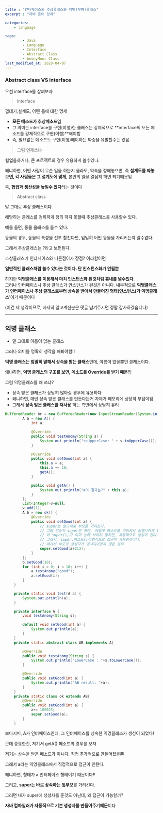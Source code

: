 ```yaml
---
title : "인터페이스와 추상클래스와 익명(무명)클래스"
excerpt : "자바 용어 정리"

categories:
    - language

tags:
        - Java
        - Language
        - Interface
        - Abstract Class
        - AnonyMous Class
last_modified_at: 2020-04-07
---
```

### Abstract class VS interface

우선 interface를 살펴보자

> Interface

껍데기,설계도, 어떤 틀에 대한 명세

- **모든 메소드가 추상메소드**임
- 그 의미는 interface를 구현(이행)한 클래스는 강제적으로 **interface의 모든 메소드를 강제적으로 구현(이행)**해야함
- 즉, 필요없는 메소드도 구현(이행)해야하는 짜증을 유발할수는 있음

> 그럼 언제쓰냐

협업을하거나, 큰 프로젝트의 경우 유용하게 쓸수있다.

왜냐하면, 어떤 사람이 무슨 일을 하는지 몰라도, 약속을 정해놓으면, 즉 **설계도를 짜놓으면, 각 사람들은 그 설계도에 맞게**, 본인의 일을 열심히 하면 되기때문임

즉, **협업과 생산성을 높일수 있다**라는 것이다

> Abstract class

말 그대로 추상 클래스이다.

해당하는 클래스를 정확하게 정의 하지 못할때 추상클래스를 사용할수 있다.

예를 들면, 동물 클래스를 들수 있다.

동물의 경우, 동물의 특성을 전부 합친다면, 엄밀히 어떤 동물을 가리키는지 알수없다.

그래서 추상클래스는 ?라고 보면된다.

추상클래스가 인터페이스와 다른점이자 장점? 이라함이면

**일반적인 클래스처럼 쓸수 있다는 것이다. 단 인스턴스화가 안될뿐**

하지만 **익명클래스를 이용해서 마치 인스턴스화 된것처럼 흉내를 낼수있다.**  
그러나 인터페이스나 추상 클래스가 인스턴스가 된것은 아니다. 내부적으로 **익명클래스가 인터페이스나 추상 클래스로부터 상속을 받아서 만들어진 형태(인스턴스)가 익명클래스**'이기 때문이다  

(이건 제 생각이므로, 자세히 알고계신분은 댓글 남겨주시면 정말 감사하겠습니다)

---

## 익명 클래스

- 말 그대로 이름이 없는 클래스

그러나 의미를 명확히 생각을 해봐야함!!

**익명 클래스는 엄밀히 말해서 상속을 받는 클래스**인데, 이름이 없을뿐인 클래스이다.

왜냐하면, **익명 클래스의 구조를 보면, 메소드를 Override를 받기 때문**임

그럼 익명클래스를 왜 쓰냐?

- 상속 받은 클래스가 상당히 많아질 경우에 유용하다
- 왜냐하면, 매번 상속 받은 클래스를 만든다는거 자체가 메모리에 상당히 부담이됨
- 그래서 **상속 받은 클래스를 재사용** 하는 측면에서 상당히 유리

```java
BufferedReader br = new BufferedReader(new InputStreamReader(System.in));
        A a = new A() {
            int a;

            @Override
            public void testAnomy(String s) {
                System.out.println("toUpperCase: " + s.toUpperCase());
            }

            @Override
            public void setGood(int a) {
                this.a = a;
                this.a += 10;
                getA();
            }

            public void getA() {
                System.out.println("a의 결과는?" + this.a);
            }
        };
        List<Integer>v=null;
        v.add(1);
        A b = new ok() {
            @Override
            public void setGood(int a) {
                // super는 말그대로 부모를 가리킨다.
                // 그럼 단순히 super만 하면, 어떻게 메소드를 가리켜서 실행시키게 할수있나?
                // 아 super();가 이미 눈에 보이지 않지만, 자동적으로 생성이 된다.
                // 그래서, super.메소드()이런식으로 접근이 가능한것이다.
                // 여기서 부모의 생성자가 명시되어있지 않은 경우
                super.setGood(a+213);
            }
        };
        b.setGood(10);
        for (int i = 0; i < 10; i++) {
            a.testAnomy("good");
            a.setGood(i);
        }
    }

    private static void test(A a) {
        System.out.println(a);
    }

    private interface A {
        void testAnomy(String s);

        default void setGood(int a) {
            System.out.println(a);
        }
    }
    private static abstract class AB implements A{

        @Override
        public void testAnomy(String s) {
            System.out.println("LowerCase : "+s.toLowerCase());
        }

        @Override
        public void setGood(int a) {
            System.out.println("AB result: "+a);
        }
    }
    private static class ok extends AB{
        @Override
        public void setGood(int a) {
            a+= 100023;
            super.setGood(a);
        }
    }
```

보다시피, A가 인터페이스인데, 그 인터페이스를 상속한 익명클래스가 생성이 되었다!

근데 중요한건, 저기서 getA() 메소드의 경우를 보자

저거는 상속을 받은 메소드가 아니다. 직접 추가적으로 만들어졌을뿐

그래서 a라는 익명클래스에서 직접적으로 접근이 안된다.

왜냐하면, 형태가 a 인터페이스 형태이기 때문이다!!

그리고, **super는 바로 상속하는 윗부모**를 가리킨다.

그러면 내가 super에 생성자를 준것도 아닌데, 왜 접근이 가능할까?

**자바 컴파일러가 자동적으로 기본 생성자를 만들어주기때문**이다